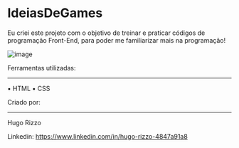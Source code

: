# IdeiasDeGames

Eu criei este projeto com o objetivo de treinar e praticar códigos de programação Front-End, para poder me familiarizar mais na programação!


![image](https://github.com/FlameFreitas/IdeiasDeGames/assets/88943624/6a4122cd-fcb9-4d9c-a587-9b3657030ad1)

Ferramentas utilizadas:
__________________________________________________

▪️ HTML
▪️ CSS

Criado por:
__________________________________________________

Hugo Rizzo

Linkedin: https://www.linkedin.com/in/hugo-rizzo-4847a91a8
